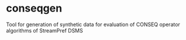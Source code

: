 # conseqgen
Tool for generation of synthetic data for evaluation of CONSEQ operator algorithms of StreamPref DSMS
